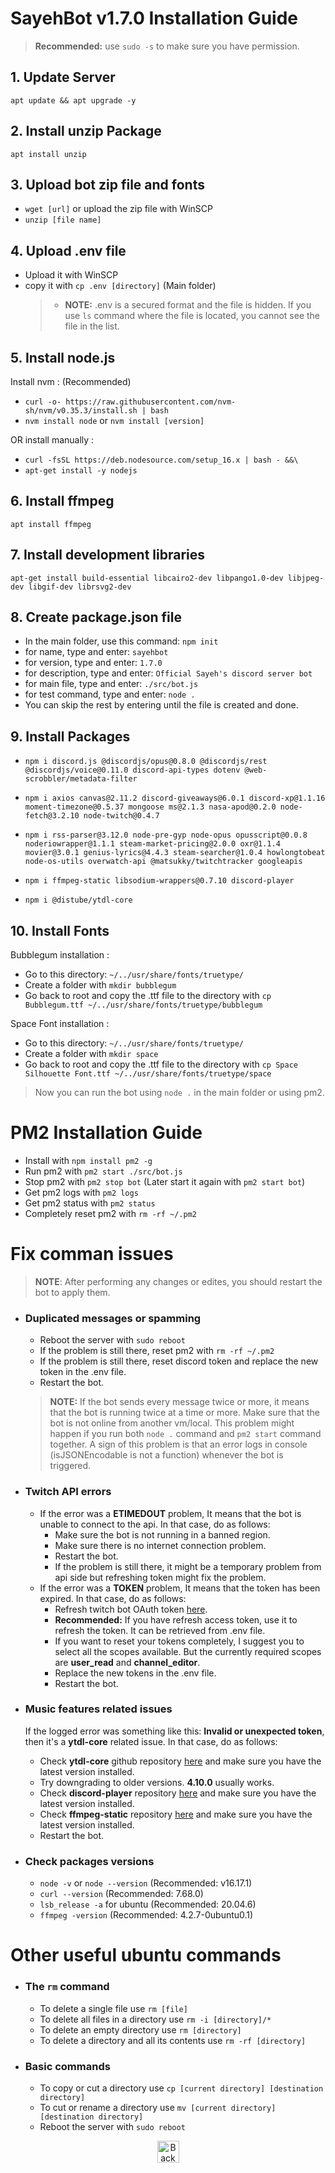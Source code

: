 # SayehBot v1.7.0 Installation Guide
> **Recommended:** use `sudo -s` to make sure you have permission.

## 1. Update Server
`apt update && apt upgrade -y`

## 2. Install unzip Package
`apt install unzip`

## 3. Upload bot zip file and fonts
- `wget [url]` or upload the zip file with WinSCP
- `unzip [file name]`

## 4. Upload .env file
- Upload it with WinSCP
- copy it with `cp .env [directory]` (Main folder)
  > - **NOTE:** .env is a secured format and the file is hidden. If you use `ls` command where the file is located, you cannot see the file in the list.

## 5. Install node.js
Install nvm : (Recommended)
- `curl -o- https://raw.githubusercontent.com/nvm-sh/nvm/v0.35.3/install.sh | bash`
- `nvm install node` or `nvm install [version]`

OR install manually :
- `curl -fsSL https://deb.nodesource.com/setup_16.x | bash - &&\`
- `apt-get install -y nodejs`


## 6. Install ffmpeg
`apt install ffmpeg`

## 7. Install development libraries
`apt-get install build-essential libcairo2-dev libpango1.0-dev libjpeg-dev libgif-dev librsvg2-dev`

## 8. Create package.json file
- In the main folder, use this command: `npm init`
- for name, type and enter: `sayehbot`
- for version, type and enter: `1.7.0`
- for description, type and enter: `Official Sayeh's discord server bot`
- for main file, type and enter: `./src/bot.js`
- for test command, type and enter: `node .`
- You can skip the rest by entering until the file is created and done.

## 9. Install Packages
- `npm i discord.js @discordjs/opus@0.8.0 @discordjs/rest @discordjs/voice@0.11.0 discord-api-types dotenv @web-scrobbler/metadata-filter`

- `npm i axios canvas@2.11.2 discord-giveaways@6.0.1 discord-xp@1.1.16 moment-timezone@0.5.37 mongoose ms@2.1.3 nasa-apod@0.2.0 node-fetch@3.2.10 node-twitch@0.4.7`

- `npm i rss-parser@3.12.0 node-pre-gyp node-opus opusscript@0.0.8 noderiowrapper@1.1.1 steam-market-pricing@2.0.0 oxr@1.1.4 movier@3.0.1 genius-lyrics@4.4.3 steam-searcher@1.0.4 howlongtobeat node-os-utils overwatch-api @matsukky/twitchtracker googleapis`

- `npm i ffmpeg-static libsodium-wrappers@0.7.10 discord-player`

- `npm i @distube/ytdl-core`

## 10. Install Fonts
Bubblegum installation :
  - Go to this directory: `~/../usr/share/fonts/truetype/`
  - Create a folder with `mkdir bubblegum`
  - Go back to root and copy the .ttf file to the directory with `cp Bubblegum.ttf ~/../usr/share/fonts/truetype/bubblegum`

Space Font installation :
  - Go to this directory: `~/../usr/share/fonts/truetype/`
  - Create a folder with `mkdir space`
  - Go back to root and copy the .ttf file to the directory with `cp Space Silhouette Font.ttf ~/../usr/share/fonts/truetype/space`


> Now you can run the bot using `node .` in the main folder or using pm2.

# PM2 Installation Guide
- Install with `npm install pm2 -g`
- Run pm2 with `pm2 start ./src/bot.js`
- Stop pm2 with `pm2 stop bot` (Later start it again with `pm2 start bot`)
- Get pm2 logs with `pm2 logs`
- Get pm2 status with `pm2 status`
- Completely reset pm2 with `rm -rf ~/.pm2`

# Fix comman issues
> **NOTE**: After performing any changes or edites, you should restart the bot to apply them.

- ### Duplicated messages or spamming
  - Reboot the server with `sudo reboot`
  - If the problem is still there, reset pm2 with `rm -rf ~/.pm2`
  - If the problem is still there, reset discord token and replace the new token in the .env file.
  - Restart the bot.
  > **NOTE:** If the bot sends every message twice or more, it means that the bot is running twice at a time or more. Make sure that the bot is not online from another vm/local. This problem might happen if you run both `node .` command and `pm2 start` command together. A sign of this problem is that an error logs in console (isJSONEncodable is not a function) whenever the bot is triggered.

- ### Twitch API errors
  - If the error was a **ETIMEDOUT** problem, It means that the bot is unable to connect to the api. In that case, do as follows:
    - Make sure the bot is not running in a banned region.
    - Make sure there is no internet connection problem.
    - Restart the bot.
    - If the problem is still there, it might be a temporary problem from api side but refreshing token might fix the problem. 
  - If the error was a **TOKEN** problem, It means that the token has been expired. In that case, do as follows:
    - Refresh twitch bot OAuth token [here](https://twitchtokengenerator.com/).
    - **Recommended:** If you have refresh access token, use it to refresh the token. It can be retrieved from .env file.
    - If you want to reset your tokens completely, I suggest you to select all the scopes available. But the currently required scopes are **user_read** and **channel_editor**.
    - Replace the new tokens in the .env file.
    - Restart the bot.

- ### Music features related issues
  If the logged error was something like this: **Invalid or unexpected token**, then it's a **ytdl-core** related issue. In that case, do as follows:
  - Check **ytdl-core** github repository [here](https://github.com/fent/node-ytdl-core) and make sure you have the latest version installed.
  - Try downgrading to older versions. **4.10.0** usually works.  
  - Check **discord-player** repository [here](https://github.com/Androz2091/discord-player) and make sure you have the latest version installed.
  - Check **ffmpeg-static** repository [here](https://github.com/eugeneware/ffmpeg-static) and make sure you have the latest version installed.
  - Restart the bot.

- ### Check packages versions
  - `node -v` or `node --version` (Recommended: v16.17.1)
  - `curl --version` (Recommended: 7.68.0)
  - `lsb_release -a` for ubuntu (Recommended: 20.04.6) 
  - `ffmpeg -version` (Recommended: 4.2.7-0ubuntu0.1)

# Other useful ubuntu commands
- ### The `rm` command
  - To delete a single file use `rm [file]`
  - To delete all files in a directory use `rm -i [directory]/*`
  - To delete an empty directory use `rm [directory]`
  - To delete a directory and all its contents use `rm -rf [directory]`

- ### Basic commands
  - To copy or cut a directory use `cp [current directory] [destination directory]`
  - To cut or rename a directory use `mv [current directory] [destination directory]`
  - Reboot the server with `sudo reboot`

<p align="center"><a href="https://github.com/iamblackbull/SayehBot"><img src="https://upload.wikimedia.org/wikipedia/commons/thumb/5/59/Up_arrow_white.svg/1024px-Up_arrow_white.svg.png" alt="Back to top" height="35"/></a></p>
